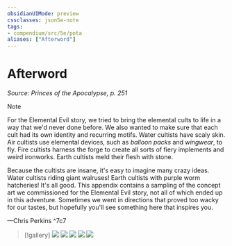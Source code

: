 ```yaml
---
obsidianUIMode: preview
cssclasses: json5e-note
tags:
- compendium/src/5e/pota
aliases: ["Afterword"]
---
```

# Afterword
*Source: Princes of the Apocalypse, p. 251* 

> [!note] 
> 
> For the Elemental Evil story, we tried to bring the elemental cults to life in a way that we'd never done before. We also wanted to make sure that each cult had its own identity and recurring motifs. Water cultists have scaly skin. Air cultists use elemental devices, such as *balloon packs* and *wingwear*, to fly. Fire cultists harness the forge to create all sorts of fiery implements and weird ironworks. Earth cultists meld their flesh with stone.
> 
> Because the cultists are insane, it's easy to imagine many crazy ideas. Water cultists riding giant walruses! Earth cultists with purple worm hatcheries! It's all good. This appendix contains a sampling of the concept art we commissioned for the Elemental Evil story, not all of which ended up in this adventure. Sometimes we went in directions that proved too wacky for our tastes, but hopefully you'll see something here that inspires you.
> 
> —Chris Perkins
^7c7

> [!gallery]
> ![](/3-Mechanics/CLI/adventures/princes-of-the-apocalypse/img/141-a-01.webp#gallery)
> ![](/3-Mechanics/CLI/adventures/princes-of-the-apocalypse/img/142-a-02.webp#gallery)
> ![](/3-Mechanics/CLI/adventures/princes-of-the-apocalypse/img/143-a-03.webp#gallery)
> ![](/3-Mechanics/CLI/adventures/princes-of-the-apocalypse/img/144-a-04.webp#gallery)
> ![](/3-Mechanics/CLI/adventures/princes-of-the-apocalypse/img/145-a-05.webp#gallery)